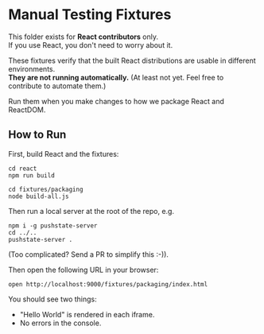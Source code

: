 # Manual Testing Fixtures

This folder exists for **React contributors** only.  
If you use React, you don't need to worry about it.

These fixtures verify that the built React distributions are usable in different environments.  
**They are not running automatically.** (At least not yet. Feel free to contribute to automate them.)

Run them when you make changes to how we package React and ReactDOM.

## How to Run

First, build React and the fixtures:

```
cd react
npm run build

cd fixtures/packaging
node build-all.js
```

Then run a local server at the root of the repo, e.g.

```
npm i -g pushstate-server
cd ../..
pushstate-server .
```

(Too complicated? Send a PR to simplify this :-)).

Then open the following URL in your browser:

```
open http://localhost:9000/fixtures/packaging/index.html
```

You should see two things:

* "Hello World" is rendered in each iframe.
* No errors in the console.
